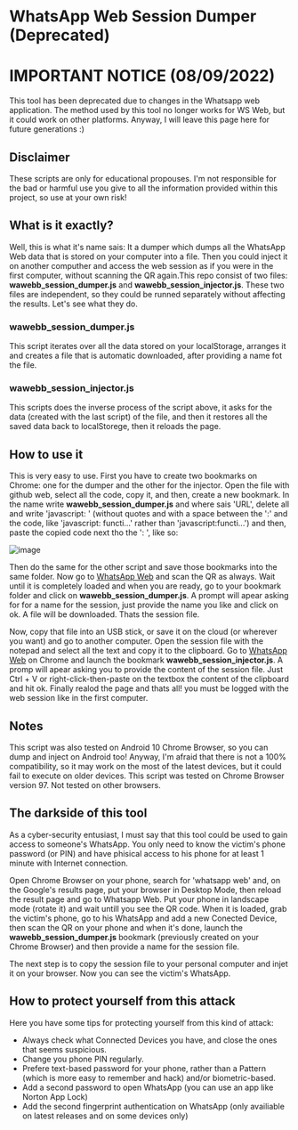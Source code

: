 # WhatsApp Web Session Dumper (Deprecated)

# IMPORTANT NOTICE (08/09/2022)

This tool has been deprecated due to changes in the Whatsapp web application. The method used by this tool no longer works for WS Web, but it could work on other platforms. Anyway, I will leave this page here for future generations :)

## Disclaimer ##

These scripts are only for educational propouses. I'm not responsible for the bad or harmful use you give to all the information provided within this project, so use at your own risk!

## What is it exactly? ##

Well, this is what it's name sais: It a dumper which dumps all the WhatsApp Web data that is stored on your computer into a file. Then you could inject it on another computher and access the web session as if you were in the first computer, without scanning the QR again.This repo consist of two files: **wawebb_session_dumper.js** and **wawebb_session_injector.js**. These two files are independent, so they could be runned separately without affecting the results. Let's see what they do.

### wawebb_session_dumper.js ###

This script iterates over all the data stored on your localStorage, arranges it and creates a file that is automatic downloaded, after providing a name fot the file.

### wawebb_session_injector.js ###

This scripts does the inverse process of the script above, it asks for the data (created with the last script) of the file, and then it restores all the saved data back to localStorege, then it reloads the page.

## How to use it ##

This is very easy to use. First you have to create two bookmarks on Chrome: one for the dumper and the other for the injector. Open the file with github web, select all the code, copy it, and then, create a new bookmark. In the name write **wawebb_session_dumper.js** and where sais 'URL', delete all and write 'javascript: ' (without quotes and with a space between the ':' and the code, like 'javascript: functi...' rather than 'javascript:functi...') and then, paste the copied code next tho the ': ', like so:

![image](https://user-images.githubusercontent.com/72309928/162575874-fd35c6de-8661-4f79-842e-e650f8ab4b2d.png)

Then do the same for the other script and save those bookmarks into the same folder. Now go to [WhatsApp Web](https://web.whatsapp.com/ "WhatsApp Web") and scan the QR as always. Wait until it is completely loaded and when you are ready, go to your bookmark folder and click on **wawebb_session_dumper.js**. A prompt will apear asking for for a name for the session, just provide the name you like and click on ok. A file will be downloaded. Thats the session file.

Now, copy that file into an USB stick, or save it on the cloud (or wherever you want) and go to another computer. Open the session file with the notepad and select all the text and copy it to the clipboard. Go to [WhatsApp Web](https://web.whatsapp.com/ "WhatsApp Web") on Chrome and launch the bookmark **wawebb_session_injector.js**. A promp will apear asking you to provide the content of the session file. Just Ctrl + V or right-click-then-paste on the textbox the content of the clipboard and hit ok. Finally realod the page and thats all! you must be logged with the web session like in the first computer.

## Notes ##

This script was also tested on Android 10 Chrome Browser, so you can dump and inject on Android too! Anyway, I'm afraid that there is not a 100% compatibility, so it may work on the most of the latest devices, but it could fail to execute on older devices. This script was tested on Chrome Browser version 97. Not tested on other browsers.

## The darkside of this tool ##

As a cyber-security entusiast, I must say that this tool could be used to gain access to someone's WhatsApp. You only need to know the victim's phone password (or PIN) and have phisical access to his phone for at least 1 minute with Internet connection. 

Open Chrome Browser on your phone, search for 'whatsapp web' and, on the Google's results page, put your browser in Desktop Mode, then reload the result page and go to Whatsapp Web. Put your phone in landscape mode (rotate it) and wait untill you see the QR code. When it is loaded, grab the victim's phone, go to his WhatsApp and add a new Conected Device, then scan the QR on your phone and when it's done, launch the **wawebb_session_dumper.js** bookmark (previously created on your Chrome Browser) and then provide a name for the session file.

The next step is to copy the session file to your personal computer and injet it on your browser. Now you can see the victim's WhatsApp.

## How to protect yourself from this attack ##

Here you have some tips for protecting yourself from this kind of attack:

- Always check what Connected Devices you have, and close the ones that seems suspicious.
- Change you phone PIN regularly.
- Prefere text-based password for your phone, rather than a Pattern (which is more easy to remember and hack) and/or biometric-based.
- Add a second password to open WhatsApp (you can use an app like Norton App Lock)
- Add the second fingerprint authentication on WhatsApp (only availiable on latest releases and on some devices only)
